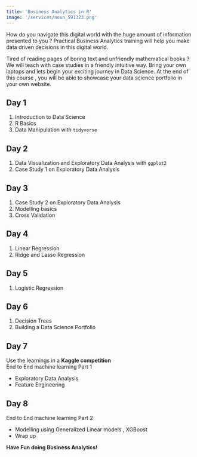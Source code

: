 ```yaml
---
title: 'Business Analytics in R'
image: '/services/noun_591323.png'
---
```


How do you navigate this digital world with the huge amount of information presented to you ? Practical Business Analytics training will help you make data driven decisions in this digital world.     

Tired of reading pages of boring text and unfriendly mathematical books ? We will teach with case studies in a friendly intuitive way. Bring your own laptops and lets begin your exciting journey in Data Science. At the end of this course , you will be able to showcase your data science portfolio in your own website.              

## Day 1
1. Introduction to Data Science
2. R Basics
3. Data Manipulation with `tidyverse`           

## Day 2                 
1. Data Visualization and Exploratory Data Analysis with `ggplot2`       
2. Case Study 1 on Exploratory Data Analysis          

##  Day 3
1. Case Study 2 on Exploratory Data Analysis             
2. Modelling basics             
3. Cross Validation            

## Day 4
1. Linear Regression        
2. Ridge and Lasso Regression                 

## Day 5
1. Logistic Regression             

## Day 6
1. Decision Trees            
2. Building a Data Science Portfolio           
          
## Day 7              

Use the learnings in a **Kaggle competition**       
End to End machine learning Part 1       
- Exploratory Data Analysis            
- Feature Engineering            
                        
## Day 8           
End to End machine learning Part 2      
- Modelling using Generalized Linear models , XGBoost            
- Wrap up         

**Have Fun doing Business Analytics!**